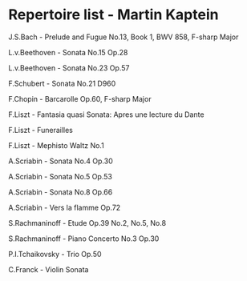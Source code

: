 # Repertoire list - Martin Kaptein

J.S.Bach - Prelude and Fugue No.13, Book 1, BWV 858, F-sharp Major

L.v.Beethoven - Sonata No.15 Op.28

L.v.Beethoven - Sonata No.23 Op.57

F.Schubert - Sonata No.21 D960

F.Chopin - Barcarolle Op.60, F-sharp Major

F.Liszt - Fantasia quasi Sonata: Apres une lecture du Dante

F.Liszt - Funerailles

F.Liszt - Mephisto Waltz No.1

A.Scriabin - Sonata No.4 Op.30

A.Scriabin - Sonata No.5 Op.53

A.Scriabin - Sonata No.8 Op.66

A.Scriabin - Vers la flamme Op.72

S.Rachmaninoff - Etude Op.39 No.2, No.5, No.8

S.Rachmaninoff - Piano Concerto No.3 Op.30

P.I.Tchaikovsky - Trio Op.50

C.Franck - Violin Sonata
